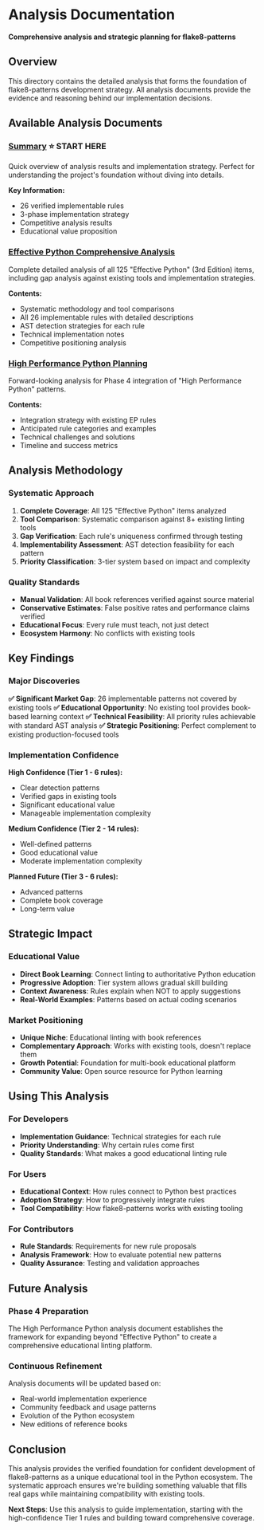 # Analysis Documentation

**Comprehensive analysis and strategic planning for flake8-patterns**

## Overview

This directory contains the detailed analysis that forms the foundation of flake8-patterns development strategy. All analysis documents provide the evidence and reasoning behind our implementation decisions.

## Available Analysis Documents

### [Summary](summary.md) ⭐ **START HERE**
Quick overview of analysis results and implementation strategy. Perfect for understanding the project's foundation without diving into details.

**Key Information:**
- 26 verified implementable rules
- 3-phase implementation strategy
- Competitive analysis results
- Educational value proposition

### [Effective Python Comprehensive Analysis](effective_python_comprehensive.md)
Complete detailed analysis of all 125 "Effective Python" (3rd Edition) items, including gap analysis against existing tools and implementation strategies.

**Contents:**
- Systematic methodology and tool comparisons
- All 26 implementable rules with detailed descriptions
- AST detection strategies for each rule
- Technical implementation notes
- Competitive positioning analysis

### [High Performance Python Planning](high_performance_python_planned.md)
Forward-looking analysis for Phase 4 integration of "High Performance Python" patterns.

**Contents:**
- Integration strategy with existing EP rules
- Anticipated rule categories and examples
- Technical challenges and solutions
- Timeline and success metrics

## Analysis Methodology

### Systematic Approach
1. **Complete Coverage**: All 125 "Effective Python" items analyzed
2. **Tool Comparison**: Systematic comparison against 8+ existing linting tools
3. **Gap Verification**: Each rule's uniqueness confirmed through testing
4. **Implementability Assessment**: AST detection feasibility for each pattern
5. **Priority Classification**: 3-tier system based on impact and complexity

### Quality Standards
- **Manual Validation**: All book references verified against source material
- **Conservative Estimates**: False positive rates and performance claims verified
- **Educational Focus**: Every rule must teach, not just detect
- **Ecosystem Harmony**: No conflicts with existing tools

## Key Findings

### Major Discoveries

**✅ Significant Market Gap**: 26 implementable patterns not covered by existing tools
**✅ Educational Opportunity**: No existing tool provides book-based learning context
**✅ Technical Feasibility**: All priority rules achievable with standard AST analysis
**✅ Strategic Positioning**: Perfect complement to existing production-focused tools

### Implementation Confidence

**High Confidence (Tier 1 - 6 rules):**
- Clear detection patterns
- Verified gaps in existing tools
- Significant educational value
- Manageable implementation complexity

**Medium Confidence (Tier 2 - 14 rules):**
- Well-defined patterns
- Good educational value
- Moderate implementation complexity

**Planned Future (Tier 3 - 6 rules):**
- Advanced patterns
- Complete book coverage
- Long-term value

## Strategic Impact

### Educational Value
- **Direct Book Learning**: Connect linting to authoritative Python education
- **Progressive Adoption**: Tier system allows gradual skill building
- **Context Awareness**: Rules explain when NOT to apply suggestions
- **Real-World Examples**: Patterns based on actual coding scenarios

### Market Positioning
- **Unique Niche**: Educational linting with book references
- **Complementary Approach**: Works with existing tools, doesn't replace them
- **Growth Potential**: Foundation for multi-book educational platform
- **Community Value**: Open source resource for Python learning

## Using This Analysis

### For Developers
- **Implementation Guidance**: Technical strategies for each rule
- **Priority Understanding**: Why certain rules come first
- **Quality Standards**: What makes a good educational linting rule

### For Users
- **Educational Context**: How rules connect to Python best practices
- **Adoption Strategy**: How to progressively integrate rules
- **Tool Compatibility**: How flake8-patterns works with existing tooling

### For Contributors
- **Rule Standards**: Requirements for new rule proposals
- **Analysis Framework**: How to evaluate potential new patterns
- **Quality Assurance**: Testing and validation approaches

## Future Analysis

### Phase 4 Preparation
The High Performance Python analysis document establishes the framework for expanding beyond "Effective Python" to create a comprehensive educational linting platform.

### Continuous Refinement
Analysis documents will be updated based on:
- Real-world implementation experience
- Community feedback and usage patterns
- Evolution of the Python ecosystem
- New editions of reference books

## Conclusion

This analysis provides the verified foundation for confident development of flake8-patterns as a unique educational tool in the Python ecosystem. The systematic approach ensures we're building something valuable that fills real gaps while maintaining compatibility with existing tools.

**Next Steps**: Use this analysis to guide implementation, starting with the high-confidence Tier 1 rules and building toward comprehensive coverage.
